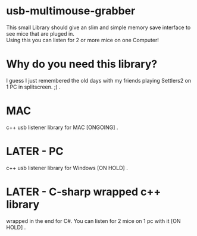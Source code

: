 # usb-multimouse-grabber
This small Library should give an slim and simple memory save interface to see mice that are pluged in.  
Using this you can listen for 2 or more mice on one Computer!  

# Why do you need this library?
I guess I just remembered the old days with my friends playing Settlers2 on 1 PC in splitscreen. ;) . 

# MAC
c++ usb listener library for MAC [ONGOING] . 

# LATER - PC
c++ usb listener library for Windows [ON HOLD] . 

# LATER - C-sharp wrapped c++ library 
wrapped in the end for C#. You can listen for 2 mice on 1 pc with it [ON HOLD] . 
